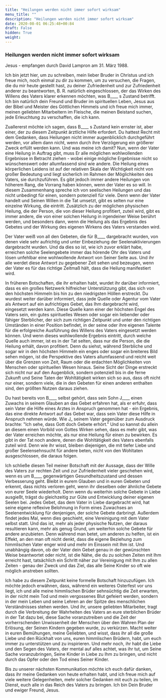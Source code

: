 ```yaml
---
title: "Heilungen werden nicht immer sofort wirksam"
menu_title: ""
description: "Heilungen werden nicht immer sofort wirksam"
date: 2020-08-01 06:25:48+00:84
draft: False
hidden: True
weight:
---
```

### Heilungen werden nicht immer sofort wirksam

Jesus - empfangen durch David Lampron am 31. März 1988.

Ich bin jetzt hier, um zu schreiben, mein lieber Bruder in Christus und ich freue mich, noch einmal zu dir zu kommen, um zu versuchen, die Fragen, die du mir heute gestellt hast, zu deiner Zufriedenheit und zur Zufriedenheit anderer zu beantworten, B. R. natürlich eingeschlossen, der das Wirken des Willens des Vaters klarer erkennen möchten, was B____ s Zustand betrifft. Ich bin natürlich dein Freund und Bruder im spirituellen Leben, Jesus aus der Bibel und Meister des Göttlichen Himmels und ich freue mich immer, meinen geliebten Mitarbeitern im Fleische, die meinen Beistand suchen, jede Erleuchtung zu verschaffen, die ich kann.

Zuallererst möchte ich sagen, dass B____ s Zustand kein ernster ist, aber einer, der zu diesem Zeitpunkt ärztliche Hilfe erfordert. Du hattest Recht mit dem Gedanken, dass Heilungen nicht immer augenblicklich durchgeführt werden, vor allem dann nicht, wenn durch ihre Verzögerung ein größerer Zweck erfüllt werden kann. Und was meine ich damit? Nun, wenn der Vater eine Heilung in Auftrag gibt, muss Er alle möglichen wohlwollenden Ergebnisse in Betracht ziehen - wobei einige mögliche Ergebnisse nicht so wünschenswert oder allumfassend sind wie andere. Die Heilung eines körperlichen Leidens ist auf der relativen Skala der Wichtigkeit nicht von großer Bedeutung und liegt sicherlich im Rahmen der Möglichkeiten des Vaters, sie durchzuführen. Es gibt jedoch immer andere Heilungen von höherem Rang, die Vorrang haben können, wenn der Vater es so will. In diesem Zusammenhang spreche ich von seelischen Heilungen und das nicht unbedingt für einen, sondern potenziell für viele. Denn wenn der Vater handelt und Seinen Willen in die Tat umsetzt, gibt es selten nur eine einzelne Wirkung, die eintritt. Zusätzlich zu der möglichen physischen Heilung, die der Person, die von dieser Heilung profitiert, zuteil wird, gibt es immer andere, die von einer solchen Heilung in irgendeiner Weise berührt werden, und besonders dann, wenn die Heilung als das Ergebnis des Gebetes und der Wirkung des eigenen Wirkens des Vaters verstanden wird.

Der Vater weiß von all den Gebeten, die für B____ dargebracht wurden, von denen viele sehr aufrichtig und unter Einbeziehung der Seelenaktivierungen dargebracht wurden. Und da dies so ist, wie ich zuvor erklärt habe, erreichen solche Seelengebete immer das hörende Ohr des Vaters und lösen unfehlbar eine wohlwollende Antwort von Seiner Seite aus. Und ihr alle werdet diese Antwort zu gegebener Zeit sehen und bezeugen, wenn der Vater es für das richtige Zeitmaß hält, dass die Heilung manifestiert wird.

In früheren Botschaften, die ihr erhalten habt, wurdet ihr darüber informiert, dass es ein großes Netzwerk hilfreicher Unterstützung gibt, das sich von den höchsten Himmeln bis hin zu den niedrigsten Höllen erstreckt. Du wurdest weiter darüber informiert, dass jede Quelle oder Agentur vom Vater als Antwort auf ein aufrichtiges Gebet, das Ihm dargebracht wird, eingesetzt werden kann. Diese Quelle kann einer der höchsten Engel des Vaters sein, ein gutes spirituelles Wesen oder sogar ein liebender oder fähiger Sterblicher, der sich zum richtigen Zeitpunkt und unter den richtigen Umständen in einer Position befindet, in der seine oder ihre eigenen Talente für die erfolgreiche Ausführung des Willens des Vaters eingesetzt werden können. Und wenn dieses wohlwollende Ergebnis eintritt, durch welche Quelle auch immer, ist es in der Tat selten, dass nur die Person, die die Heilung erhält, davon profitiert. Denn du siehst, während Sterbliche und sogar wir in den höchsten Himmeln ein enges oder sogar ein breiteres Bild sehen mögen, ist die Perspektive des Vaters allumfassend und reicht weit über die Grenzen von Zeit, Raum oder die erdachten Möglichkeiten von Menschen oder spirituellen Wesen hinaus. Seine Sicht der Dinge erstreckt sich nicht nur auf den Augenblick, sondern potenziell bis in die ferne Zukunft und Seine Taten der Wohltätigkeit wirken sich so aus, dass oft nicht nur einer, sondern viele, die in den Gebeten für einen anderen enthalten sind, den größten Nutzen daraus ziehen.

Du hast bereits von B____ selbst gehört, dass sein Sohn J____ einen Zuwachs in seinem Glauben an das Gebet erfahren hat, als er erfuhr, dass sein Vater die Hilfe eines Arztes in Anspruch genommen hat - ein Ergebnis, das eine direkte Antwort auf das Gebet war, dass sein Vater diese Hilfe in Anspruch nehmen würde. Wie J_ seinem Vater gegenüber zum Ausdruck brachte: "Ich sehe, dass Gott doch Gebete erhört." Und so kannst du allein an diesem einen Vorbild von Gottes Wirken sehen, dass es mehr gibt, was der Vater erreichen möchte, als nur eine Heilung für einen zu bewirken. Es gibt in der Tat noch andere, denen die Wohltätigkeit des Vaters ebenfalls zuteil wird. Denn wie ihr wisst, bleiben diejenigen, die mit tiefer Liebe und großer Seelensehnsucht für andere beten, nicht von den Wohltaten ausgeschlossen, die daraus folgen.

Ich schließe diesen Teil meiner Botschaft mit der Aussage, dass der Wille des Vaters zur rechten Zeit und zur Zufriedenheit vieler geschehen wird, wenn es um B____ gegenwärtigen Gesundheitszustand und dessen Verbesserung geht. Bleibt in eurem Glauben und in euren Gebeten und erkennt, dass nichts verloren geht, wenn ihr dieselben oder ähnliche Gebete von eurer Seele wiederholt. Denn wenn du weiterhin solche Gebete in Liebe ausgießt, trägst du gleichzeitig zur Güte und Entwicklung deiner eigenen Seelen bei. Jedes Gebet, das dem Vater in Liebe dargebracht wird, hat seine eigene reflexive Belohnung in Form eines Zuwachses an Seelenentwicklung für denjenigen, der solche Gebete darbringt. Außerdem findet jedes Mal, wenn dies geschieht, eine Vereinigung mit dem Vater selbst statt. Und das ist, mehr als jeder physische Nutzen, der daraus resultieren kann, mehr als genug Grund, um weiterhin solche Gebete für andere anzubieten. Denn während man betet, um anderen zu helfen, ist ein Effekt, an den man oft nicht denkt, dass die eigene Beziehung zum himmlischen Vater enger wird und mehr im Einssein mit Ihm ist. Und unabhängig davon, ob der Vater dein Gebet genau in der gewünschten Weise beantwortet oder nicht, ist die Nähe, die du zu solchen Zeiten mit Ihm erreicht hast, tatsächlich ein Schritt näher zur Vereinigung mit Ihm zu allen Zeiten - genau der Zweck und das Ziel, das alle Seine Kinder so oft wie möglich anstreben sollten.

Ich habe zu diesem Zeitpunkt keine formelle Botschaft hinzuzufügen. Ich möchte jedoch erwähnen, dass, während ein weiteres Osterfest vor uns liegt, ich und alle meine himmlischen Brüder sehnsüchtig die Zeit erwarten, in der nicht mein Tod und mein vergossenes Blut gefeiert werden, sondern in der mein Leben und seine Lehren an der Spitze des menschlichen Verständnisses stehen werden. Und ihr, unsere geliebten Mitarbeiter, tragt durch die Verbreitung der Wahrheiten des Vaters an eure sterblichen Brüder in der Tat dazu bei, diese Sache voranzutreiben und die Zeit der vorherrschenden Unwissenheit der Menschen über den Wahren Plan der Erlösung, der Seinen Kindern gegeben wurde, zu verkürzen. Macht weiter in euren Bemühungen, meine Geliebten, und wisst, dass ihr all die große Liebe und den Rückhalt von uns, euren himmlischen Brüdern, habt, um euch immer zu unterstützen und zu inspirieren. Und mehr noch, ihr habt die Liebe und den Segen des Vaters, der mental auf alles achtet, was ihr tut, um Seine Sache voranzubringen, Seine Kinder in Liebe zu Ihm zu bringen, und nicht durch das Opfer oder den Tod eines Seiner Kinder.

Bis zu unserer nächsten Kommunikation möchte ich euch dafür danken, dass ihr meine Gedanken von heute erhalten habt, und ich freue mich auf viele weitere Gelegenheiten, mehr solcher Gedanken mit euch zu teilen, im Dienst, euch alle in das Reich des Vaters zu bringen. Ich bin Dein Bruder und ewiger Freund, Jesus.
